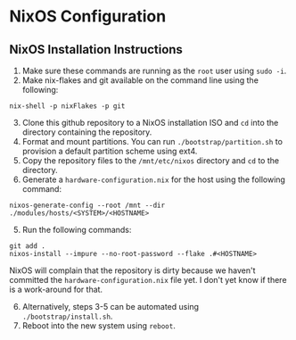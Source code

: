 # NixOS Configuration

## NixOS Installation Instructions

 1. Make sure these commands are running as the `root` user using `sudo -i`.
 2. Make nix-flakes and git available on the command line using the following:

```
nix-shell -p nixFlakes -p git
```

 3. Clone this github repository to a NixOS installation ISO and `cd` into the
    directory containing the repository.
 4. Format and mount partitions. You can run `./bootstrap/partition.sh` to
    provision a default partition scheme using ext4.
 5. Copy the repository files to the `/mnt/etc/nixos` directory and `cd` to the
    directory.
 6. Generate a `hardware-configuration.nix` for the host using the following
    command:

```
nixos-generate-config --root /mnt --dir ./modules/hosts/<SYSTEM>/<HOSTNAME>
```

 5. Run the following commands:

```
git add .
nixos-install --impure --no-root-password --flake .#<HOSTNAME>
```

NixOS will complain that the repository is dirty because we haven't committed
the `hardware-configuration.nix` file yet. I don't yet know if there is a
work-around for that.

 6. Alternatively, steps 3-5 can be automated using `./bootstrap/install.sh`.
 7. Reboot into the new system using `reboot`.
